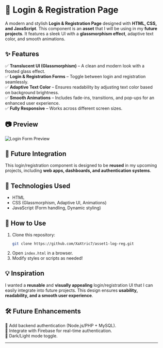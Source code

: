 # 🚀 Login & Registration Page

A modern and stylish **Login & Registration Page** designed with **HTML, CSS, and JavaScript**. This component is an **asset** that I will be using in my **future projects**. It features a sleek UI with a **glassmorphism effect**, adaptive text color, and smooth animations.

## ✨ Features

✅ **Translucent UI (Glassmorphism)** – A clean and modern look with a frosted glass effect.  
✅ **Login & Registration Forms** – Toggle between login and registration seamlessly.  
✅ **Adaptive Text Color** – Ensures readability by adjusting text color based on background brightness.  
✅ **Smooth Animations** – Includes fade-ins, transitions, and pop-ups for an enhanced user experience.  
✅ **Fully Responsive** – Works across different screen sizes.

## 📷 Preview

![Login Form Preview](./screenshot.png)

## 🚀 Future Integration

This login/registration component is designed to be **reused** in my upcoming projects, including **web apps, dashboards, and authentication systems**.

## 🔧 Technologies Used

- HTML
- CSS (Glassmorphism, Adaptive UI, Animations)
- JavaScript (Form handling, Dynamic styling)

## 📜 How to Use

1. Clone this repository:
   ```sh
   git clone https://github.com/XaXtric7/asset1-log-reg.git
   ```
2. Open `index.html` in a browser.
3. Modify styles or scripts as needed!

## 💡 Inspiration

I wanted a **reusable** and **visually appealing** login/registration UI that I can easily integrate into future projects. This design ensures **usability, readability, and a smooth user experience**.

## 🛠️ Future Enhancements

🔹 Add backend authentication (Node.js/PHP + MySQL).  
🔹 Integrate with Firebase for real-time authentication.  
🔹 Dark/Light mode toggle.

---
